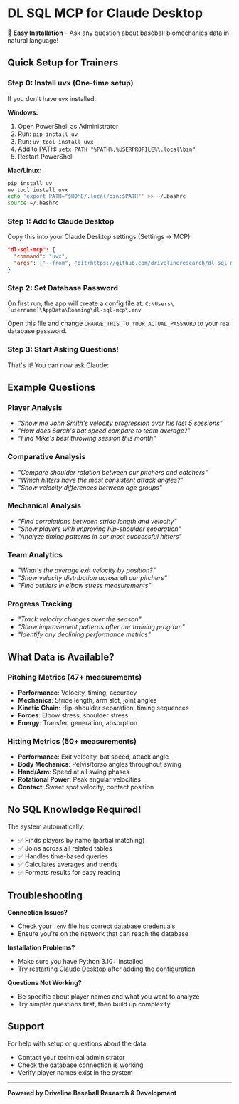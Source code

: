 # DL SQL MCP for Claude Desktop

🚀 **Easy Installation** - Ask any question about baseball biomechanics data in natural language!

## Quick Setup for Trainers

### Step 0: Install uvx (One-time setup)
If you don't have `uvx` installed:

**Windows:**
1. Open PowerShell as Administrator
2. Run: `pip install uv`
3. Run: `uv tool install uvx`
4. Add to PATH: `setx PATH "%PATH%;%USERPROFILE%\.local\bin"`
5. Restart PowerShell

**Mac/Linux:**
```bash
pip install uv
uv tool install uvx
echo 'export PATH="$HOME/.local/bin:$PATH"' >> ~/.bashrc
source ~/.bashrc
```

### Step 1: Add to Claude Desktop
Copy this into your Claude Desktop settings (Settings → MCP):

```json
"dl-sql-mcp": {
  "command": "uvx",
  "args": ["--from", "git+https://github.com/drivelineresearch/dl_sql_mcp", "dl-sql-mcp"]
}
```

### Step 2: Set Database Password
On first run, the app will create a config file at:
`C:\Users\[username]\AppData\Roaming\dl-sql-mcp\.env`

Open this file and change `CHANGE_THIS_TO_YOUR_ACTUAL_PASSWORD` to your real database password.

### Step 3: Start Asking Questions!
That's it! You can now ask Claude:

## Example Questions

### Player Analysis
- *"Show me John Smith's velocity progression over his last 5 sessions"*
- *"How does Sarah's bat speed compare to team average?"*
- *"Find Mike's best throwing session this month"*

### Comparative Analysis
- *"Compare shoulder rotation between our pitchers and catchers"*
- *"Which hitters have the most consistent attack angles?"*
- *"Show velocity differences between age groups"*

### Mechanical Analysis
- *"Find correlations between stride length and velocity"*
- *"Show players with improving hip-shoulder separation"*
- *"Analyze timing patterns in our most successful hitters"*

### Team Analytics
- *"What's the average exit velocity by position?"*
- *"Show velocity distribution across all our pitchers"*
- *"Find outliers in elbow stress measurements"*

### Progress Tracking
- *"Track velocity changes over the season"*
- *"Show improvement patterns after our training program"*
- *"Identify any declining performance metrics"*

## What Data is Available?

### Pitching Metrics (47+ measurements)
- **Performance**: Velocity, timing, accuracy
- **Mechanics**: Stride length, arm slot, joint angles
- **Kinetic Chain**: Hip-shoulder separation, timing sequences
- **Forces**: Elbow stress, shoulder stress
- **Energy**: Transfer, generation, absorption

### Hitting Metrics (50+ measurements)  
- **Performance**: Exit velocity, bat speed, attack angle
- **Body Mechanics**: Pelvis/torso angles throughout swing
- **Hand/Arm**: Speed at all swing phases
- **Rotational Power**: Peak angular velocities
- **Contact**: Sweet spot velocity, contact position

## No SQL Knowledge Required!

The system automatically:
- ✅ Finds players by name (partial matching)
- ✅ Joins across all related tables
- ✅ Handles time-based queries
- ✅ Calculates averages and trends
- ✅ Formats results for easy reading

## Troubleshooting

**Connection Issues?**
- Check your `.env` file has correct database credentials
- Ensure you're on the network that can reach the database

**Installation Problems?**
- Make sure you have Python 3.10+ installed
- Try restarting Claude Desktop after adding the configuration

**Questions Not Working?**
- Be specific about player names and what you want to analyze
- Try simpler questions first, then build up complexity

## Support

For help with setup or questions about the data:
- Contact your technical administrator
- Check the database connection is working
- Verify player names exist in the system

---

**Powered by Driveline Baseball Research & Development**